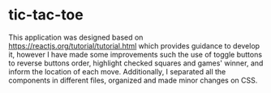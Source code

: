 # tic-tac-toe

This application was designed based on https://reactjs.org/tutorial/tutorial.html which provides guidance to develop it, however I have made some improvements such the use of toggle buttons to reverse buttons order, highlight checked squares and games' winner, and inform the location of each move. Additionally, I separated all the components in different files, organized and made minor changes on CSS.

